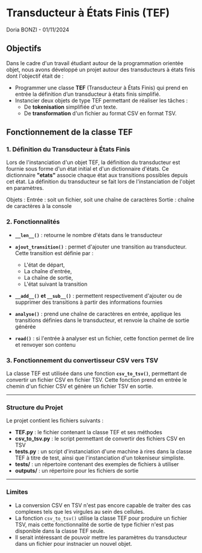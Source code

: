 # Transducteur à États Finis (TEF)  
Doria BONZI - 01/11/2024

## Objectifs

Dans le cadre d'un travail étudiant autour de la programmation orientée objet, nous avons développé un projet autour des transducteurs à états finis dont l'objectif était de : 
- Programmer une classe **TEF** (Transducteur à États Finis) qui prend en entrée la définition d’un transducteur à états finis simplifié.
- Instancier deux objets de type TEF permettant de réaliser les tâches :
  - De **tokenisation** simplifiée d'un texte.
  - De **transformation** d'un fichier au format CSV en format TSV.


## Fonctionnement de la classe TEF

### 1. Définition du Transducteur à États Finis

Lors de l'instanciation d'un objet TEF, la définition du transducteur est fournie sous forme d'un état initial et d'un dictionnaire d'états. Ce dictionnaire **"etats"** associe chaque état aux transitions possibles depuis cet état. La définition du transducteur se fait lors de l'instanciation de l'objet en paramètres.

Objets : 
Entrée : soit un fichier, soit une chaîne de caractères
Sortie : chaîne de caractères à la console


### 2. Fonctionnalités

- **`__len__()`** : retourne le nombre d'états dans le transducteur
  
- **`ajout_transition()`** : permet d'ajouter une transition au transducteur. Cette transition est définie par :
  - L'état de départ,
  - La chaîne d'entrée,
  - La chaîne de sortie,
  - L'état suivant la transition

- **`__add__()` et `__sub__()`** : permettent respectivement d'ajouter ou de supprimer des transitions à partir des informations fournies

- **`analyse()`** : prend une chaîne de caractères en entrée, applique les transitions définies dans le transducteur, et renvoie la chaîne de sortie générée

- **`read()`** : si l'entrée à analyser est un fichier, cette fonction permet de lire et renvoyer son contenu


### 3. Fonctionnement du convertisseur CSV vers TSV

La classe TEF est utilisée dans une fonction **`csv_to_tsv()`**, permettant de convertir un fichier CSV en fichier TSV. Cette fonction prend en entrée le chemin d'un fichier CSV et génère un fichier TSV en sortie.



---

### Structure du Projet

Le projet contient les fichiers suivants :
- **TEF.py** : le fichier contenant la classe TEF et ses méthodes
- **csv_to_tsv.py** : le script permettant de convertir des fichiers CSV en TSV
- **tests.py** : un script d'instanciation d'une machine à rires dans la classe TEF à titre de test, ainsi que l'instanciation d'un tokeniseur simpliste.
- **tests/** : un répertoire contenant des exemples de fichiers à utiliser
- **outputs/** : un répertoire pour les fichiers de sortie

---

### Limites

- La conversion CSV en TSV n'est pas encore capable de traiter des cas complexes tels que les virgules au sein des cellules.
- La fonction `csv_to_tsv()` utilise la classe TEF pour produire un fichier TSV, mais cette fonctionnalité de sortie de type fichier n'est pas disponible dans la classe TEF seule.
- Il serait intéressant de pouvoir mettre les paramètres du transducteur dans un fichier pour instnacier un nouvel objet.
